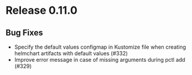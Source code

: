 # Release 0.11.0
## Bug Fixes

- Specify the default values configmap in Kustomize file when creating helmchart artifacts with default values (#332)
- Improve error message in case of missing arguments during pctl add (#329)
